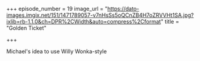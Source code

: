 +++
episode_number = 19
image_url = "https://dato-images.imgix.net/151/1471789057-v7nHsSs5oQCnZB4H7oZRVVHt1SA.jpg?ixlib=rb-1.1.0&ch=DPR%2CWidth&auto=compress%2Cformat"
title = "Golden Ticket"

+++

Michael's idea to use Willy Wonka-style